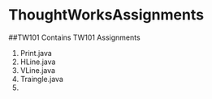# ThoughtWorksAssignments
##TW101
Contains TW101 Assignments
1. Print.java
2. HLine.java
3. VLine.java
4. Traingle.java
5. 
